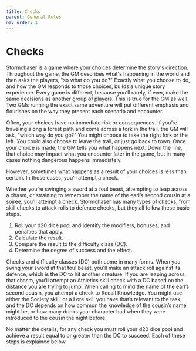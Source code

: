 ```yaml
---
title: Checks
parent: General Rules
nav_order: 1
---
```


# Checks
Stormchaser is a game where your choices determine the story's direction. Throughout the game, the GM describes what's happening in the world and then asks the players, "so what do you do?" Exactly what you choose to do, and how the GM responds to those choices, builds a unique story experience. Every game is different, because you’ll rarely, if ever, make the same decisions as another group of players. This is true for the GM as well. Two GMs running the exact same adventure will put different emphasis and flourishes on the way they present each scenario and encounter.

Often, your choices have no immediate risk or consequences. If you’re traveling along a forest path and come across a fork in the trail, the GM will ask, "which way do you go?" You might choose to take the right fork or the left. You could also choose to leave the trail, or just go back to town. Once your choice is made, the GM tells you what happens next. Down the line, that choice may impact what you encounter later in the game, but in many cases nothing dangerous happens immediately.

However, sometimes what happens as a result of your choices is less than certain. In those cases, you’ll attempt a check.

Whether you’re swinging a sword at a foul beast, attempting to leap across a chasm, or straining to remember the name of the earl’s second cousin at a soiree, you’ll attempt a check. Stormchaser has many types of checks, from skill checks to attack rolls to defence checks, but they all follow these basic steps.

1. Roll your d20 dice pool and identify the modifiers, bonuses, and penalties that apply.
2. Calculate the result.
3. Compare the result to the difficulty class (DC).
4. Determine the degree of success and the effect.

Checks and difficulty classes (DC) both come in many forms. When you swing your sword at that foul beast, you’ll make an attack roll against its defence, which is the DC to hit another creature. If you are leaping across that chasm, you’ll attempt an Athletics skill check with a DC based on the distance you are trying to jump. When calling to mind the name of the earl’s second cousin, you attempt a check to Recall Knowledge. You might use either the Society skill, or a Lore skill you have that’s relevant to the task, and the DC depends on how common the knowledge of the cousin’s name might be,
or how many drinks your character had when they were introduced to the cousin the night before.

No matter the details, for any check you must roll your d20 dice pool and achieve a result equal to or greater than the DC to succeed. Each of these steps is explained below.
